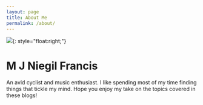 ```yaml
---
layout: page
title: About Me
permalink: /about/
---
```


![]({{site.baseurl}}/images/profile_edit.png){: style="float:right;"}

<html>
  <body>
    <h1>M J Niegil Francis</h1>
    <p> An avid cyclist and music enthusiast. I like spending most of my time finding things that tickle my mind. Hope you enjoy my take on the topics covered in these blogs!</p>
  </body>
</html>




